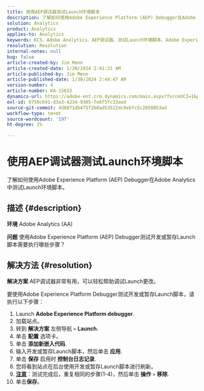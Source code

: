 ```yaml
---
title: 使用AEP调试器测试Launch环境脚本
description: 了解如何使用Adobe Experience Platform (AEP) Debugger在Adobe Analytics中测试Launch环境脚本。
solution: Analytics
product: Analytics
applies-to: Analytics
keywords: KCS、Adobe Analytics、AEP调试器、测试Launch环境脚本、Adobe Experience Platform、操作说明
resolution: Resolution
internal-notes: null
bug: false
article-created-by: Jim Menn
article-created-date: 1/30/2024 2:41:21 AM
article-published-by: Jim Menn
article-published-date: 1/30/2024 2:44:47 AM
version-number: 4
article-number: KA-15633
dynamics-url: https://adobe-ent.crm.dynamics.com/main.aspx?forceUCI=1&pagetype=entityrecord&etn=knowledgearticle&id=ae299c0a-19bf-ee11-9079-6045bd006268
exl-id: 0750c641-d3a3-4234-9305-fe6f5fc33aed
source-git-commit: 4d8871db475f268ad53522dc9ebfc5c2850853ad
workflow-type: tm+mt
source-wordcount: '197'
ht-degree: 2%

---
```


# 使用AEP调试器测试Launch环境脚本


了解如何使用Adobe Experience Platform (AEP) Debugger在Adobe Analytics中测试Launch环境脚本。

## 描述 {#description}


<b>环境</b>
Adobe Analytics (AA)

<b>问题</b>
使用Adobe Experience Platform (AEP) Debugger测试开发或暂存Launch脚本需要执行哪些步骤？


## 解决方法 {#resolution}


<b>解决方案</b>
AEP调试器非常有用，可以轻松帮助调试Launch更改。

要使用Adobe Experience Platform Debugger测试开发或暂存Launch脚本，请执行以下步骤：

1. Launch <b>Adobe Experience Platform debugger</b>.
2. 加载站点。
3. 转到 <b>解决方案</b> 左侧导航 `>`  <b>Launch</b>.
4. 单击 <b>配置</b> 选项卡。
5. 单击 <b>添加新嵌入代码</b>.
6. 输入开发或暂存Launch脚本，然后单击 <b>应用</b>.
7. 单击 <b>保存</b> 启用时 <b>控制台日志记录</b>.
8. 您将看到站点在后台使用开发或暂存Launch脚本进行刷新。
9. <b><u>注意</u></b>：测试完成后，重复相同的步骤(1-4)，然后单击 <b>操作</b> `>`  <b>移除</b>.
10. 单击<b>保存</b>。
